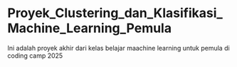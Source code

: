 # Proyek_Clustering_dan_Klasifikasi_Machine_Learning_Pemula
Ini adalah proyek akhir dari kelas belajar maachine learning untuk pemula di coding camp 2025
